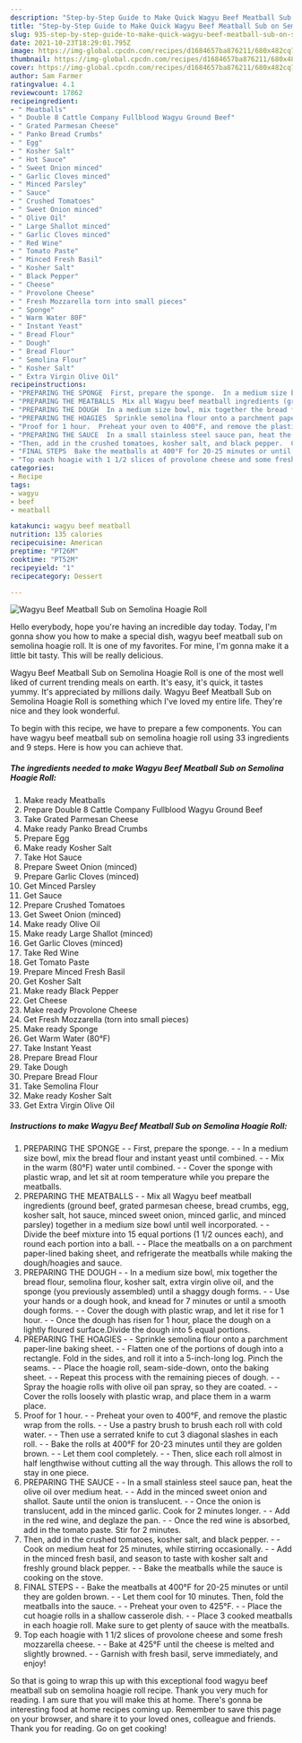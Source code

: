 ```yaml
---
description: "Step-by-Step Guide to Make Quick Wagyu Beef Meatball Sub on Semolina Hoagie Roll"
title: "Step-by-Step Guide to Make Quick Wagyu Beef Meatball Sub on Semolina Hoagie Roll"
slug: 935-step-by-step-guide-to-make-quick-wagyu-beef-meatball-sub-on-semolina-hoagie-roll
date: 2021-10-23T18:29:01.795Z
image: https://img-global.cpcdn.com/recipes/d1684657ba876211/680x482cq70/wagyu-beef-meatball-sub-on-semolina-hoagie-roll-recipe-main-photo.jpg
thumbnail: https://img-global.cpcdn.com/recipes/d1684657ba876211/680x482cq70/wagyu-beef-meatball-sub-on-semolina-hoagie-roll-recipe-main-photo.jpg
cover: https://img-global.cpcdn.com/recipes/d1684657ba876211/680x482cq70/wagyu-beef-meatball-sub-on-semolina-hoagie-roll-recipe-main-photo.jpg
author: Sam Farmer
ratingvalue: 4.1
reviewcount: 17862
recipeingredient:
- " Meatballs"
- " Double 8 Cattle Company Fullblood Wagyu Ground Beef"
- " Grated Parmesan Cheese"
- " Panko Bread Crumbs"
- " Egg"
- " Kosher Salt"
- " Hot Sauce"
- " Sweet Onion minced"
- " Garlic Cloves minced"
- " Minced Parsley"
- " Sauce"
- " Crushed Tomatoes"
- " Sweet Onion minced"
- " Olive Oil"
- " Large Shallot minced"
- " Garlic Cloves minced"
- " Red Wine"
- " Tomato Paste"
- " Minced Fresh Basil"
- " Kosher Salt"
- " Black Pepper"
- " Cheese"
- " Provolone Cheese"
- " Fresh Mozzarella torn into small pieces"
- " Sponge"
- " Warm Water 80F"
- " Instant Yeast"
- " Bread Flour"
- " Dough"
- " Bread Flour"
- " Semolina Flour"
- " Kosher Salt"
- " Extra Virgin Olive Oil"
recipeinstructions:
- "PREPARING THE SPONGE  First, prepare the sponge.  In a medium size bowl, mix the bread flour and instant yeast until combined.  Mix in the warm (80°F) water until combined.  Cover the sponge with plastic wrap, and let sit at room temperature while you prepare the meatballs."
- "PREPARING THE MEATBALLS  Mix all Wagyu beef meatball ingredients (ground beef, grated parmesan cheese, bread crumbs, egg, kosher salt, hot sauce, minced sweet onion, minced garlic, and minced parsley) together in a medium size bowl until well incorporated.  Divide the beef mixture into 15 equal portions (1 1/2 ounces each), and round each portion into a ball.  Place the meatballs on a on parchment paper-lined baking sheet, and refrigerate the meatballs while making the dough/hoagies and sauce."
- "PREPARING THE DOUGH  In a medium size bowl, mix together the bread flour, semolina flour, kosher salt, extra virgin olive oil, and the sponge (you previously assembled) until a shaggy dough forms.  Use your hands or a dough hook, and knead for 7 minutes or until a smooth dough forms.  Cover the dough with plastic wrap, and let it rise for 1 hour.  Once the dough has risen for 1 hour, place the dough on a lightly floured surface.Divide the dough into 5 equal portions."
- "PREPARING THE HOAGIES  Sprinkle semolina flour onto a parchment paper-line baking sheet.  Flatten one of the portions of dough into a rectangle. Fold in the sides, and roll it into a 5-inch-long log. Pinch the seams.  Place the hoagie roll, seam-side-down, onto the baking sheet.  Repeat this process with the remaining pieces of dough.  Spray the hoagie rolls with olive oil pan spray, so they are coated.  Cover the rolls loosely with plastic wrap, and place them in a warm place."
- "Proof for 1 hour.  Preheat your oven to 400°F, and remove the plastic wrap from the rolls.  Use a pastry brush to brush each roll with cold water.  Then use a serrated knife to cut 3 diagonal slashes in each roll.  Bake the rolls at 400°F for 20-23 minutes until they are golden brown.  Let them cool completely.  Then, slice each roll almost in half lengthwise without cutting all the way through. This allows the roll to stay in one piece."
- "PREPARING THE SAUCE  In a small stainless steel sauce pan, heat the olive oil over medium heat.  Add in the minced sweet onion and shallot. Saute until the onion is translucent.  Once the onion is translucent, add in the minced garlic. Cook for 2 minutes longer.  Add in the red wine, and deglaze the pan.  Once the red wine is absorbed, add in the tomato paste. Stir for 2 minutes."
- "Then, add in the crushed tomatoes, kosher salt, and black pepper.  Cook on medium heat for 25 minutes, while stirring occasionally.  Add in the minced fresh basil, and season to taste with kosher salt and freshly ground black pepper.  Bake the meatballs while the sauce is cooking on the stove."
- "FINAL STEPS  Bake the meatballs at 400°F for 20-25 minutes or until they are golden brown.  Let them cool for 10 minutes. Then, fold the meatballs into the sauce.  Preheat your oven to 425°F.  Place the cut hoagie rolls in a shallow casserole dish.  Place 3 cooked meatballs in each hoagie roll. Make sure to get plenty of sauce with the meatballs."
- "Top each hoagie with 1 1/2 slices of provolone cheese and some fresh mozzarella cheese.  Bake at 425°F until the cheese is melted and slightly browned.  Garnish with fresh basil, serve immediately, and enjoy!"
categories:
- Recipe
tags:
- wagyu
- beef
- meatball

katakunci: wagyu beef meatball 
nutrition: 135 calories
recipecuisine: American
preptime: "PT26M"
cooktime: "PT52M"
recipeyield: "1"
recipecategory: Dessert

---
```



![Wagyu Beef Meatball Sub on Semolina Hoagie Roll](https://img-global.cpcdn.com/recipes/d1684657ba876211/680x482cq70/wagyu-beef-meatball-sub-on-semolina-hoagie-roll-recipe-main-photo.jpg)

Hello everybody, hope you're having an incredible day today. Today, I'm gonna show you how to make a special dish, wagyu beef meatball sub on semolina hoagie roll. It is one of my favorites. For mine, I'm gonna make it a little bit tasty. This will be really delicious.



Wagyu Beef Meatball Sub on Semolina Hoagie Roll is one of the most well liked of current trending meals on earth. It's easy, it's quick, it tastes yummy. It's appreciated by millions daily. Wagyu Beef Meatball Sub on Semolina Hoagie Roll is something which I've loved my entire life. They're nice and they look wonderful.


To begin with this recipe, we have to prepare a few components. You can have wagyu beef meatball sub on semolina hoagie roll using 33 ingredients and 9 steps. Here is how you can achieve that.

<!--inarticleads1-->

##### The ingredients needed to make Wagyu Beef Meatball Sub on Semolina Hoagie Roll:

1. Make ready  Meatballs
1. Prepare  Double 8 Cattle Company Fullblood Wagyu Ground Beef
1. Take  Grated Parmesan Cheese
1. Make ready  Panko Bread Crumbs
1. Prepare  Egg
1. Make ready  Kosher Salt
1. Take  Hot Sauce
1. Prepare  Sweet Onion (minced)
1. Prepare  Garlic Cloves (minced)
1. Get  Minced Parsley
1. Get  Sauce
1. Prepare  Crushed Tomatoes
1. Get  Sweet Onion (minced)
1. Make ready  Olive Oil
1. Make ready  Large Shallot (minced)
1. Get  Garlic Cloves (minced)
1. Take  Red Wine
1. Get  Tomato Paste
1. Prepare  Minced Fresh Basil
1. Get  Kosher Salt
1. Make ready  Black Pepper
1. Get  Cheese
1. Make ready  Provolone Cheese
1. Get  Fresh Mozzarella (torn into small pieces)
1. Make ready  Sponge
1. Get  Warm Water (80°F)
1. Take  Instant Yeast
1. Prepare  Bread Flour
1. Take  Dough
1. Prepare  Bread Flour
1. Take  Semolina Flour
1. Make ready  Kosher Salt
1. Get  Extra Virgin Olive Oil




<!--inarticleads2-->

##### Instructions to make Wagyu Beef Meatball Sub on Semolina Hoagie Roll:

1. PREPARING THE SPONGE -  - First, prepare the sponge. -  - In a medium size bowl, mix the bread flour and instant yeast until combined. -  - Mix in the warm (80°F) water until combined. -  - Cover the sponge with plastic wrap, and let sit at room temperature while you prepare the meatballs.
1. PREPARING THE MEATBALLS -  - Mix all Wagyu beef meatball ingredients (ground beef, grated parmesan cheese, bread crumbs, egg, kosher salt, hot sauce, minced sweet onion, minced garlic, and minced parsley) together in a medium size bowl until well incorporated. -  - Divide the beef mixture into 15 equal portions (1 1/2 ounces each), and round each portion into a ball. -  - Place the meatballs on a on parchment paper-lined baking sheet, and refrigerate the meatballs while making the dough/hoagies and sauce.
1. PREPARING THE DOUGH -  - In a medium size bowl, mix together the bread flour, semolina flour, kosher salt, extra virgin olive oil, and the sponge (you previously assembled) until a shaggy dough forms. -  - Use your hands or a dough hook, and knead for 7 minutes or until a smooth dough forms. -  - Cover the dough with plastic wrap, and let it rise for 1 hour. -  - Once the dough has risen for 1 hour, place the dough on a lightly floured surface.Divide the dough into 5 equal portions.
1. PREPARING THE HOAGIES -  - Sprinkle semolina flour onto a parchment paper-line baking sheet. -  - Flatten one of the portions of dough into a rectangle. Fold in the sides, and roll it into a 5-inch-long log. Pinch the seams. -  - Place the hoagie roll, seam-side-down, onto the baking sheet. -  - Repeat this process with the remaining pieces of dough. -  - Spray the hoagie rolls with olive oil pan spray, so they are coated. -  - Cover the rolls loosely with plastic wrap, and place them in a warm place.
1. Proof for 1 hour. -  - Preheat your oven to 400°F, and remove the plastic wrap from the rolls. -  - Use a pastry brush to brush each roll with cold water. -  - Then use a serrated knife to cut 3 diagonal slashes in each roll. -  - Bake the rolls at 400°F for 20-23 minutes until they are golden brown. -  - Let them cool completely. -  - Then, slice each roll almost in half lengthwise without cutting all the way through. This allows the roll to stay in one piece.
1. PREPARING THE SAUCE -  - In a small stainless steel sauce pan, heat the olive oil over medium heat. -  - Add in the minced sweet onion and shallot. Saute until the onion is translucent. -  - Once the onion is translucent, add in the minced garlic. Cook for 2 minutes longer. -  - Add in the red wine, and deglaze the pan. -  - Once the red wine is absorbed, add in the tomato paste. Stir for 2 minutes.
1. Then, add in the crushed tomatoes, kosher salt, and black pepper. -  - Cook on medium heat for 25 minutes, while stirring occasionally. -  - Add in the minced fresh basil, and season to taste with kosher salt and freshly ground black pepper. -  - Bake the meatballs while the sauce is cooking on the stove.
1. FINAL STEPS -  - Bake the meatballs at 400°F for 20-25 minutes or until they are golden brown. -  - Let them cool for 10 minutes. Then, fold the meatballs into the sauce. -  - Preheat your oven to 425°F. -  - Place the cut hoagie rolls in a shallow casserole dish. -  - Place 3 cooked meatballs in each hoagie roll. Make sure to get plenty of sauce with the meatballs.
1. Top each hoagie with 1 1/2 slices of provolone cheese and some fresh mozzarella cheese. -  - Bake at 425°F until the cheese is melted and slightly browned. -  - Garnish with fresh basil, serve immediately, and enjoy!




So that is going to wrap this up with this exceptional food wagyu beef meatball sub on semolina hoagie roll recipe. Thank you very much for reading. I am sure that you will make this at home. There's gonna be interesting food at home recipes coming up. Remember to save this page on your browser, and share it to your loved ones, colleague and friends. Thank you for reading. Go on get cooking!
